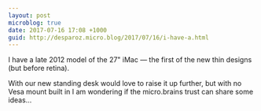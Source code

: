 ```yaml
---
layout: post
microblog: true
date: 2017-07-16 17:08 +1000
guid: http://desparoz.micro.blog/2017/07/16/i-have-a.html
---
```

I have a late 2012 model of the 27" iMac — the first of the new thin designs (but before retina).

With our new standing desk would love to raise it up further, but with no Vesa mount built in I am wondering if the micro.brains trust can share some ideas...
